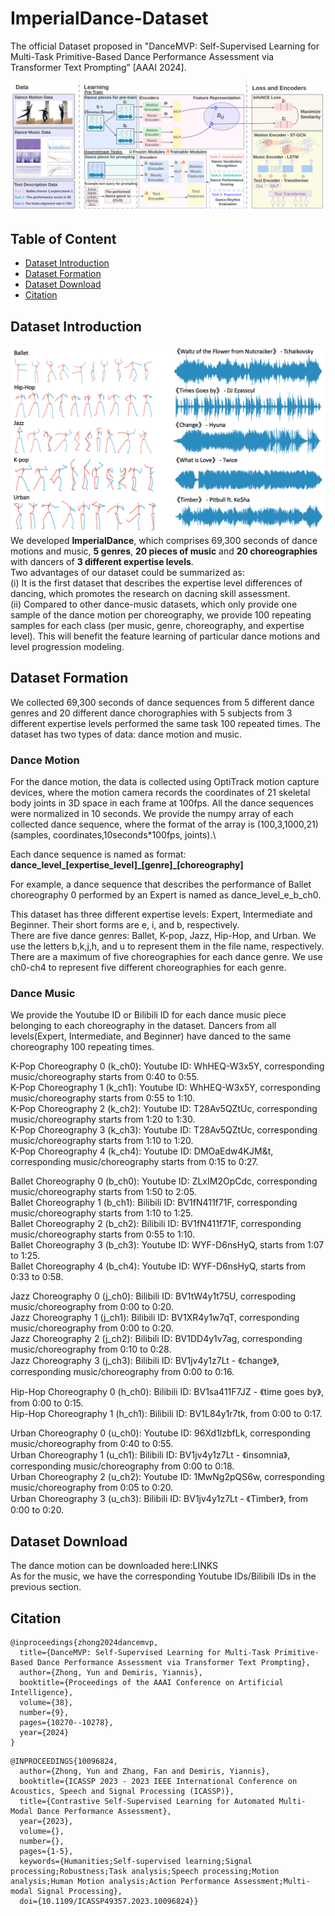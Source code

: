 # ImperialDance-Dataset
The official Dataset proposed in "DanceMVP: Self-Supervised Learning for Multi-Task Primitive-Based Dance Performance Assessment via Transformer Text Prompting” [AAAI 2024].

![p](https://github.com/YunZhongNikki/ImperialDance-Dataset/blob/main/new_frameworkk_large-1.png)

## Table of Content
* [Dataset Introduction](Dataset-Introduction)
* [Dataset Formation](Dataset-Formation)
* [Dataset Download](Dataset-Download)
* [Citation](Citation)

## Dataset Introduction
![dataset_sample](https://github.com/YunZhongNikki/ImperialDance-Dataset/blob/main/dataset_sample.png)
We developed **ImperialDance**, which comprises 69,300 seconds of dance motions and music, **5 genres**, **20 pieces of music** and **20 choreographies** with dancers of **3 different expertise levels**.\
Two advantages of our dataset could be summarized as:\
(i) It is the first dataset that describes the expertise level differences of dancing, which promotes the research on dacning skill assessment. \
(ii) Compared to other dance-music datasets, which only provide one sample of the dance motion per choreography, we provide 100 repeating samples for each class (per music, genre, choreography, and expertise level). This will benefit the feature learning of particular dance motions and level progression modeling. 

## Dataset Formation
We collected 69,300 seconds of dance sequences from 5 different dance genres and 20 different dance chorographies with 5 subjects from 3 different expertise levels performed the same task 100 repeated times. The dataset has two types of data: dance motion and music.
### Dance Motion
For the dance motion, the data is collected using OptiTrack motion capture devices, where the motion camera records the coordinates of 21 skeletal body joints in 3D space in each frame at 100fps. All the dance sequences were normalized in 10 seconds. We provide the numpy array of each collected dance sequence, where the format of the array is (100,3,1000,21)  (samples, coordinates,10seconds\*100fps, joints).\

Each dance sequence is named as format: **dance_level_[expertise_level]\_[genre]\_[choreography]**

For example, a dance sequence that describes the performance of Ballet choreography 0 performed by an Expert is named as dance_level_e_b_ch0.

This dataset has three different expertise levels: Expert, Intermediate and Beginner. Their short forms are e, i, and b, respectively.\
There are five dance genres: Ballet, K-pop, Jazz, Hip-Hop, and Urban. We use the letters b,k,j,h, and u to represent them in the file name, respectively.\
There are a maximum of five choreographies for each dance genre. We use ch0-ch4 to represent five different choreographies for each genre.
### Dance Music
We provide the Youtube ID or Bilibili ID for each dance music piece belonging to each choreography in the dataset. Dancers from all levels(Expert, Intermediate, and Beginner) have danced to the same choreography 100 repeating times.

K-Pop Choreography 0 (k_ch0): Youtube ID: WhHEQ-W3x5Y, corresponding music/choreography starts from 0:40 to 0:55. \
K-Pop Choreography 1 (k_ch1): Youtube ID: WhHEQ-W3x5Y, corresponding music/choreography starts from 0:55 to 1:10.\
K-Pop Choreography 2 (k_ch2): Youtube ID: T28Av5QZtUc, corresponding music/choreography starts from 1:20 to 1:30. \
K-Pop Choreography 3 (k_ch3): Youtube ID: T28Av5QZtUc, corresponding music/choreography starts from 1:10 to 1:20.\
K-Pop Choreography 4 (k_ch4): Youtube ID: DMOaEdw4KJM&t, corresponding music/choreography starts from 0:15 to 0:27. 

Ballet Choreography 0 (b_ch0): Youtube ID: ZLxIM2OpCdc, corresponding music/choreography starts from 1:50 to 2:05. \
Ballet Choreography 1 (b_ch1): Bilibili ID: BV1fN411f71F, corresponding music/choreography starts from 1:10 to 1:25.\
Ballet Choreography 2 (b_ch2): Bilibili ID: BV1fN411f71F, corresponding music/choreography starts from 0:55 to 1:10.\
Ballet Choreography 3 (b_ch3): Youtube ID: WYF-D6nsHyQ, starts from 1:07 to 1:25. \
Ballet Choreography 4 (b_ch4): Youtube ID: WYF-D6nsHyQ, starts from 0:33 to 0:58.   

Jazz Choreography 0 (j_ch0): Bilibili ID: BV1tW4y1t75U, correspoding music/choreography from 0:00 to 0:20.\
Jazz Choreography 1 (j_ch1): Bilibili ID: BV1XR4y1w7qT, corresponding music/choreography from 0:00 to 0:20.\
Jazz Choreography 2 (j_ch2): Bilibili ID: BV1DD4y1v7ag, corresponding music/choreography from 0:10 to 0:28.\
Jazz Choreography 3 (j_ch3): Bilibili ID: BV1jv4y1z7Lt - 《change》, corresponding music/choreography from 0:00 to 0:16.

Hip-Hop Choreography 0 (h_ch0): Bilibili ID: BV1sa411F7JZ - 《time goes by》, from 0:00 to 0:15.\
Hip-Hop Choreography 1 (h_ch1): Bilibili ID: BV1L84y1r7tk, from 0:00 to 0:17.

Urban Choreography 0 (u_ch0): Youtube ID: 96Xd1lzbfLk, corresponding music/choreography from 0:40 to 0:55.\
Urban Choreography 1 (u_ch1): Bilibili ID: BV1jv4y1z7Lt - 《insomnia》, corresponding music/choreography from 0:00 to 0:18.\
Urban Choreography 2 (u_ch2): Youtube ID: 1MwNg2pQS6w, corresponding music/choreography from 0:05 to 0:20. \
Urban Choreography 3 (u_ch3): Bilibili ID: BV1jv4y1z7Lt - 《Timber》, from 0:00 to 0:20.

## Dataset Download
The dance motion can be downloaded here:LINKS\
As for the music, we have the corresponding Youtube IDs/Bilibili IDs in the previous section.

## Citation
```
@inproceedings{zhong2024dancemvp,
  title={DanceMVP: Self-Supervised Learning for Multi-Task Primitive-Based Dance Performance Assessment via Transformer Text Prompting},
  author={Zhong, Yun and Demiris, Yiannis},
  booktitle={Proceedings of the AAAI Conference on Artificial Intelligence},
  volume={38},
  number={9},
  pages={10270--10278},
  year={2024}
}
```
```
@INPROCEEDINGS{10096824,
  author={Zhong, Yun and Zhang, Fan and Demiris, Yiannis},
  booktitle={ICASSP 2023 - 2023 IEEE International Conference on Acoustics, Speech and Signal Processing (ICASSP)}, 
  title={Contrastive Self-Supervised Learning for Automated Multi-Modal Dance Performance Assessment}, 
  year={2023},
  volume={},
  number={},
  pages={1-5},
  keywords={Humanities;Self-supervised learning;Signal processing;Robustness;Task analysis;Speech processing;Motion analysis;Human Motion analysis;Action Performance Assessment;Multi-modal Signal Processing},
  doi={10.1109/ICASSP49357.2023.10096824}}
```

